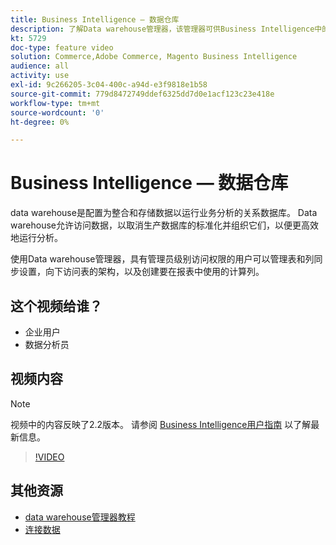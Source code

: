 ```yaml
---
title: Business Intelligence — 数据仓库
description: 了解Data warehouse管理器，该管理器可供Business Intelligence中的管理员用户使用。
kt: 5729
doc-type: feature video
solution: Commerce,Adobe Commerce, Magento Business Intelligence
audience: all
activity: use
exl-id: 9c266205-3c04-400c-a94d-e3f9818e1b58
source-git-commit: 779d8472749ddef6325dd7d0e1acf123c23e418e
workflow-type: tm+mt
source-wordcount: '0'
ht-degree: 0%

---
```


# Business Intelligence — 数据仓库

data warehouse是配置为整合和存储数据以运行业务分析的关系数据库。 Data warehouse允许访问数据，以取消生产数据库的标准化并组织它们，以便更高效地运行分析。

使用Data warehouse管理器，具有管理员级别访问权限的用户可以管理表和列同步设置，向下访问表的架构，以及创建要在报表中使用的计算列。

## 这个视频给谁？

- 企业用户
- 数据分析员

## 视频内容

>[!NOTE]
>
>视频中的内容反映了2.2版本。 请参阅 [Business Intelligence用户指南](https://docs.magento.com/mbi/) 以了解最新信息。

>[!VIDEO](https://video.tv.adobe.com/v/35984?quality=12&learn=on)

## 其他资源

- [data warehouse管理器教程](https://docs.magento.com/mbi/data-analyst/data-warehouse-mgr/tour-dwm.html)
- [连接数据](https://docs.magento.com/mbi/data-analyst/importing-data/connecting-data/connecting-data.html)
